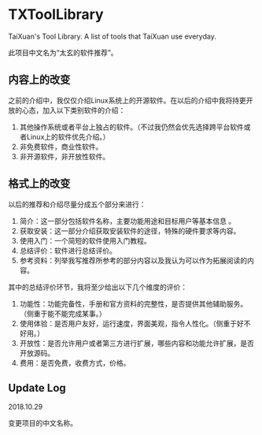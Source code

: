# TXToolLibrary

TaiXuan's Tool Library. A list of tools that TaiXuan use everyday.

此项目中文名为“太玄的软件推荐”。

## 内容上的改变

之前的介绍中，我仅仅介绍Linux系统上的开源软件。在以后的介绍中我将持更开放的心态，加入以下类别软件的介绍：

1. 其他操作系统或者平台上独占的软件。（不过我仍然会优先选择跨平台软件或者Linux上的软件优先介绍。）
1. 非免费软件，商业性软件。
1. 非开源软件，非开放性软件。

## 格式上的改变

以后的推荐和介绍尽量分成五个部分来进行：

1. 简介：这一部分包括软件名称，主要功能用途和目标用户等基本信息 。
1. 获取安装：这一部分介绍获取安装软件的途径，特殊的硬件要求等内容。
1. 使用入门：一个简短的软件使用入门教程。
1. 总结评价：软件进行总结评价。
1. 参考资料：列举我写推荐所参考的部分内容以及我认为可以作为拓展阅读的内容。

其中的总结评价环节，我将至少给出以下几个维度的评价：

1. 功能性：功能完备性，手册和官方资料的完整性，是否提供其他辅助服务。（侧重于能不能完成某事。）
1. 使用体验：是否用户友好，运行速度，界面美观，指令人性化。（侧重于好不好用。）
1. 开放性：是否允许用户或者第三方进行扩展，哪些内容和功能允许扩展，是否开放源码。
1. 费用：是否免费，收费方式，价格。

## Update Log

2018.10.29

变更项目的中文名称。